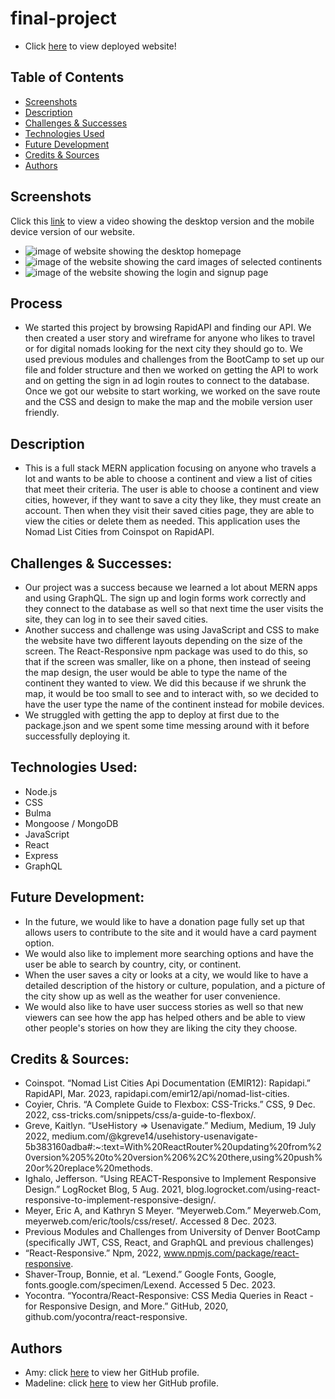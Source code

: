 # final-project
- Click [here](heroku) to view deployed website!
## Table of Contents
- [Screenshots](#screenshots)
- [Description](#description)
- [Challenges & Successes](#challenges--successes)
- [Technologies Used](#technologies-used)
- [Future Development](#future-development)
- [Credits & Sources](#credits--sources)
- [Authors](#authors)
## Screenshots
<a name="screenshots"></a>
Click this [link](https://watch.screencastify.com/v/vDIVZfYsMKZ4OhCdSpyK) to view a video showing the desktop version and the mobile device version of our website.

- ![image of website showing the desktop homepage](./readme-images/Screenshot%202023-12-10%20at%205.52.50 PM.png)
- ![image of the website showing the card images of selected continents](./readme-images/Screenshot%202023-12-10%20at%205.52.57 PM.png)
- ![image of the website showing the login and signup page](./readme-images/Screenshot%202023-12-10%20at%205.53.04 PM.png)

## Process 
<a name="process"></a>
- We started this project by browsing RapidAPI and finding our API. We then created a user story and wireframe for anyone who likes to travel or for digital nomads looking for the next city they should go to. We used previous modules and challenges from the BootCamp to set up our file and folder structure and then we worked on getting the API to work and on getting the sign in ad login routes to connect to the database. Once we got our website to start working, we worked on the save route and the CSS and design to make the map and the mobile version user friendly. 

## Description
<a name="description"></a>
- This is a full stack MERN application focusing on anyone who travels a lot and wants to be able to choose a continent and view a list of cities that meet their criteria. The user is able to choose a continent and view cities, however, if they want to save a city they like, they must create an account. Then when they visit their saved cities page, they are able to view the cities or delete them as needed. This application uses the Nomad List Cities from Coinspot on RapidAPI.

## Challenges & Successes:
<a name="challenges--successes"></a>
- Our project was a success because we learned a lot about MERN apps and using GraphQL. The sign up and login forms work correctly and they connect to the database as well so that next time the user visits the site, they can log in to see their saved cities. 
- Another success and challenge was using JavaScript and CSS to make the website have two different layouts depending on the size of the screen. The React-Responsive npm package was used to do this, so that if the screen was smaller, like on a phone, then instead of seeing the map design, the user would be able to type the name of the continent they wanted to view. We did this because if we shrunk the map, it would be too small to see and to interact with, so we decided to have the user type the name of the continent instead for mobile devices. 
- We struggled with getting the app to deploy at first due to the package.json and we spent some time messing around with it before successfully deploying it. 

## Technologies Used:
<a name="technologies-used"></a>
- Node.js
- CSS
- Bulma 
- Mongoose / MongoDB
- JavaScript
- React
- Express
- GraphQL

## Future Development:
<a name="future-development"></a>
- In the future, we would like to have a donation page fully set up that allows users to contribute to the site and it would have a card payment option. 
- We would also like to implement more searching options and have the user be able to search by country, city, or continent.
- When the user saves a city or looks at a city, we would like to have a detailed description of the history or culture, population, and a picture of the city show up as well as the weather for user convenience.
- We would also like to have user success stories as well so that new viewers can see how the app has helped others and be able to view other people's stories on how they are liking the city they choose.

## Credits & Sources: 
<a name="credits--sources"></a>
- Coinspot. “Nomad List Cities Api Documentation (EMIR12): Rapidapi.” RapidAPI, Mar. 2023, rapidapi.com/emir12/api/nomad-list-cities. 
- Coyier, Chris. “A Complete Guide to Flexbox: CSS-Tricks.” CSS, 9 Dec. 2022, css-tricks.com/snippets/css/a-guide-to-flexbox/. 
- Greve, Kaitlyn. “UseHistory =&gt; Usenavigate.” Medium, Medium, 19 July 2022, medium.com/@kgreve14/usehistory-usenavigate-5b383160adba#:~:text=With%20ReactRouter%20updating%20from%20version%205%20to%20version%206%2C%20there,using%20push%20or%20replace%20methods. 
- Ighalo, Jefferson. “Using REACT-Responsive to Implement Responsive Design.” LogRocket Blog, 5 Aug. 2021, blog.logrocket.com/using-react-responsive-to-implement-responsive-design/. 
- Meyer, Eric A, and Kathryn S Meyer. “Meyerweb.Com.” Meyerweb.Com, meyerweb.com/eric/tools/css/reset/. Accessed 8 Dec. 2023. 
- Previous Modules and Challenges from University of Denver BootCamp (specifically JWT, CSS, React, and GraphQL and previous challenges)
- “React-Responsive.” Npm, 2022, www.npmjs.com/package/react-responsive. 
- Shaver-Troup, Bonnie, et al. “Lexend.” Google Fonts, Google, fonts.google.com/specimen/Lexend. Accessed 5 Dec. 2023. 
- Yocontra. “Yocontra/React-Responsive: CSS Media Queries in React - for Responsive Design, and More.” GitHub, 2020, github.com/yocontra/react-responsive. 

## Authors 
<a name="authors"></a>
- Amy: click [here](https://github.com/Akleynhans) to view her GitHub profile.
- Madeline: click [here](https://github.com/M-deline) to view her GitHub profile.



